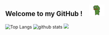 ##  Welcome to my GitHub !　<img alt="GIF" src="https://github.com/suzusou/suzusou/blob/main/pepefrg-4.gif" width="10%" />
<p align="left"> 
  <img alt="Top Langs" height="150px" src="https://github-readme-stats.vercel.app/api/top-langs/?username=suzusou&show_icons=true&theme=dark" />
  <img alt="github stats" height="150px" src="https://github-readme-stats.vercel.app/api?username=suzusou&theme=dark&show_icons=ture" />

<a href="https://github.com/suzusou/suzusou">
    <img src="https://komarev.com/ghpvc/?username=suzusou&color=lightgrey"/>
    </a>
  </p> 



<!--
**suzusou/suzusou** is a ✨ _special_ ✨ repository because its `README.md` (this file) appears on your GitHub profile..

Here are some ideas to get you started:

- 🔭 I’m currently working on ...
- 🌱 I’m currently learning ...
- 👯 I’m looking to collaborate on ...
- 🤔 I’m looking for help with ...
- 💬 Ask me about ...
- 📫 How to reach me: ...
- 😄 Pronouns: ...
- ⚡ Fun fact: ...

-->
